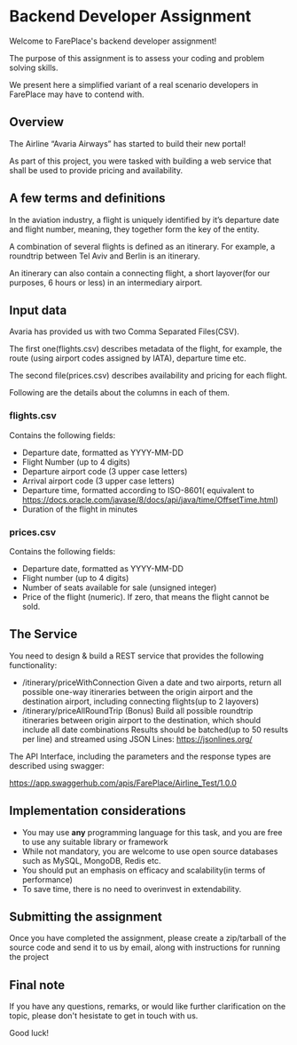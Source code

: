 # Backend Developer Assignment

Welcome to FarePlace's backend developer assignment! 

The purpose of this assignment is to assess your coding and problem solving skills.

We present here a simplified variant of a real scenario developers in FarePlace may have to contend with.

## Overview

The Airline “Avaria Airways” has started to build their new portal!

As part of this project, you were tasked with building a web service that shall be used to provide pricing and availability.


## A few terms and definitions

In the aviation industry, a flight is uniquely identified by it’s departure date and flight number, meaning, they together form the key of the entity.

A combination of several flights  is defined as an itinerary. For example, a roundtrip between Tel Aviv and Berlin is an itinerary.

An itinerary can also contain a connecting flight, a short layover(for our purposes, 6 hours or less) in an intermediary airport.


## Input data

Avaria has provided us with two Comma Separated Files(CSV). 

The first one(flights.csv) describes metadata of the flight, for example, the route (using airport codes assigned by IATA), departure time etc.

The second file(prices.csv) describes availability and pricing for each flight. 

Following are the details about the columns in each of them.

### flights.csv


Contains the following fields:
* Departure date, formatted as YYYY-MM-DD
* Flight Number (up to 4 digits)
* Departure airport code (3 upper case letters)
* Arrival airport code (3 upper case letters)
* Departure time, formatted according to ISO-8601( equivalent to https://docs.oracle.com/javase/8/docs/api/java/time/OffsetTime.html) 
* Duration of the flight in minutes

### prices.csv 


Contains the following fields:
* Departure date, formatted as YYYY-MM-DD
* Flight number (up to 4 digits)
* Number of seats available for sale (unsigned integer)
* Price of the flight (numeric). If zero, that means the flight cannot be sold.


## The Service

You need to design & build a REST service that provides the following functionality:

* /itinerary/priceWithConnection
    Given a date and two airports, return all possible one-way itineraries between the origin airport and the destination airport, including connecting flights(up to 2 layovers)
* /itinerary/priceAllRoundTrip (Bonus)
    Build all possible roundtrip itineraries between origin airport to the destination, which should include all date combinations
    Results should be batched(up to 50 results per line)  and streamed using JSON Lines: https://jsonlines.org/


The API Interface, including the parameters and the response types are described using swagger:

https://app.swaggerhub.com/apis/FarePlace/Airline_Test/1.0.0


## Implementation considerations

* You may use **any** programming language for this task, and you are free to use any suitable library or framework 
* While not mandatory, you are welcome to use open source databases such as MySQL, MongoDB, Redis etc.
* You should put an emphasis on efficacy and scalability(in terms of performance)
* To save time, there is no need to overinvest in extendability. 


## Submitting the assignment

Once you have completed the assignment, please create a zip/tarball of the source code and send it to us by email, along with instructions for running the project


## Final note

If you have any questions, remarks, or would like further clarification on the topic, please don't hesistate to get in touch with us.


Good luck!

